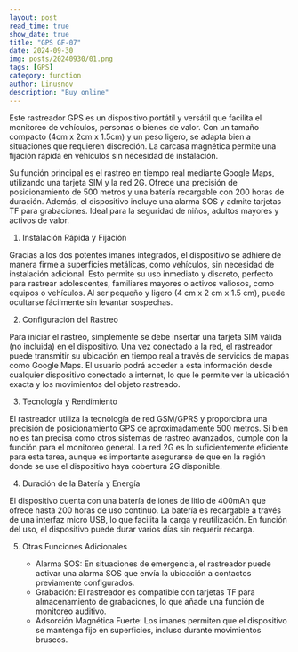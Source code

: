 ```yaml
---
layout: post
read_time: true
show_date: true
title: "GPS GF-07"
date: 2024-09-30
img: posts/20240930/01.png
tags: [GPS]
category: function
author: Linusnov
description: "Buy online"
---
```


Este rastreador GPS es un dispositivo portátil y versátil que facilita el monitoreo de vehículos, personas o bienes de valor. Con un tamaño compacto (4cm x 2cm x 1.5cm) y un peso ligero, se adapta bien a situaciones que requieren discreción. La carcasa magnética permite una fijación rápida en vehículos sin necesidad de instalación.

Su función principal es el rastreo en tiempo real mediante Google Maps, utilizando una tarjeta SIM y la red 2G. Ofrece una precisión de posicionamiento de 500 metros y una batería recargable con 200 horas de duración. Además, el dispositivo incluye una alarma SOS y admite tarjetas TF para grabaciones. Ideal para la seguridad de niños, adultos mayores y activos de valor.

1. Instalación Rápida y Fijación

Gracias a los dos potentes imanes integrados, el dispositivo se adhiere de manera firme a superficies metálicas, como vehículos, sin necesidad de instalación adicional. Esto permite su uso inmediato y discreto, perfecto para rastrear adolescentes, familiares mayores o activos valiosos, como equipos o vehículos. Al ser pequeño y ligero (4 cm x 2 cm x 1.5 cm), puede ocultarse fácilmente sin levantar sospechas.

2. Configuración del Rastreo

Para iniciar el rastreo, simplemente se debe insertar una tarjeta SIM válida (no incluida) en el dispositivo. Una vez conectado a la red, el rastreador puede transmitir su ubicación en tiempo real a través de servicios de mapas como Google Maps. El usuario podrá acceder a esta información desde cualquier dispositivo conectado a internet, lo que le permite ver la ubicación exacta y los movimientos del objeto rastreado.

3. Tecnología y Rendimiento

El rastreador utiliza la tecnología de red GSM/GPRS y proporciona una precisión de posicionamiento GPS de aproximadamente 500 metros. Si bien no es tan precisa como otros sistemas de rastreo avanzados, cumple con la función para el monitoreo general. La red 2G es lo suficientemente eficiente para esta tarea, aunque es importante asegurarse de que en la región donde se use el dispositivo haya cobertura 2G disponible.

4. Duración de la Batería y Energía

El dispositivo cuenta con una batería de iones de litio de 400mAh que ofrece hasta 200 horas de uso continuo. La batería es recargable a través de una interfaz micro USB, lo que facilita la carga y reutilización. En función del uso, el dispositivo puede durar varios días sin requerir recarga.

5. Otras Funciones Adicionales

    - Alarma SOS: En situaciones de emergencia, el rastreador puede activar una alarma SOS que envía la ubicación a contactos previamente configurados.
    - Grabación: El rastreador es compatible con tarjetas TF para almacenamiento de grabaciones, lo que añade una función de monitoreo auditivo.
    - Adsorción Magnética Fuerte: Los imanes permiten que el dispositivo se mantenga fijo en superficies, incluso durante movimientos bruscos.

